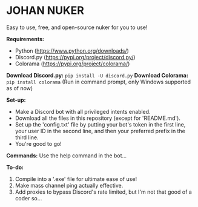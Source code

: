 # JOHAN NUKER
Easy to use, free, and open-source nuker for you to use!

**Requirements:**
* Python (https://www.python.org/downloads/)
* Discord.py (https://pypi.org/project/discord.py/)
* Colorama (https://pypi.org/project/colorama/)

**Download Discord.py:** ```pip install -U discord.py```
**Download Colorama:** ```pip install colorama```
(Run in command prompt, only Windows supported as of now)

**Set-up:**
* Make a Discord bot with all privileged intents enabled.
* Download all the files in this repository (except for 'README.md').
* Set up the 'config.txt' file by putting your bot's token in the first line, your user ID in the second line, and then your preferred prefix in the third line.
* You're good to go!

**Commands:**
Use the help command in the bot...

**To-do:**
1. Compile into a '.exe' file for ultimate ease of use!
2. Make mass channel ping actually effective.
3. Add proxies to bypass Discord's rate limited, but I'm not that good of a coder so...
